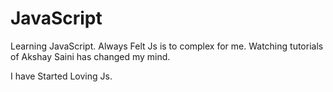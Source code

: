 # JavaScript
Learning JavaScript.
Always Felt Js is to complex for me.
Watching tutorials of Akshay Saini has changed my mind.

I have Started Loving Js.
